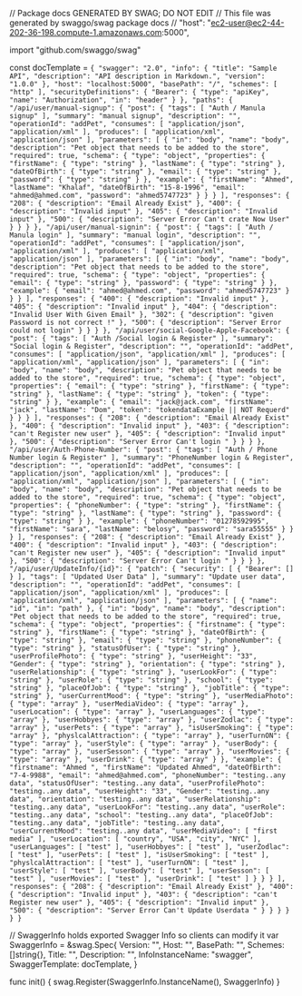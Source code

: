 // Package docs GENERATED BY SWAG; DO NOT EDIT
// This file was generated by swaggo/swag
package docs
// "host": "ec2-user@ec2-44-202-36-198.compute-1.amazonaws.com:5000",

import "github.com/swaggo/swag"

const docTemplate = 
`
{
    "swagger": "2.0",
    "info": {
      "title": "Sample API",
      "description": "API description in Markdown.",
      "version": "1.0.0"
    },
    "host": "localhost:5000",
    "basePath": "/",
    "schemes": [
      "http"
    ],
    "securityDefinitions": {
        "Bearer": {
          "type": "apiKey",
          "name": "Authorization",
          "in": "header"
        }
      },
    "paths": {
      "/api/user/manual-signup": {
        "post": {
          "tags": [
            "Auth / Manula signup"
          ],
          "summary": "manual signup",
          "description": "",
          "operationId": "addPet",
          "consumes": [
            "application/json",
            "application/xml"
          ],
          "produces": [
            "application/xml",
            "application/json"
          ],
          "parameters": [
            {
              "in": "body",
              "name": "body",
              "description": "Pet object that needs to be added to the store",
              "required": true,
              "schema": {
                "type": "object",
                "properties": {
                  "firstName": {
                    "type": "string"
                  },
                  "lastName": {
                    "type": "string"
                  },
                  "dateOfBirth": {
                    "type": "string"
                  },
                  "email": {
                    "type": "string"
                  },
                  "password": {
                    "type": "string"
                  }
                },
                "example": {
                  "firstName": "Ahmed",
                  "lastName": "Khalaf",
                  "dateOfBirth": "15-8-1996",
                  "email": "ahmed@ahmed.com",
                  "password": "ahmed5747723"
                }
              }
            }
          ],
          "responses": {
            "208": {
              "description": "Email Already Exist"
            },
            "400": {
              "description": "Invalid input"
            },
            "405": {
              "description": "Invalid input"
            },
            "500": {
              "description": "Server Error Can't crate Now User"
            }
          }
        }
      },
      "/api/user/manual-signin": {
        "post": {
          "tags": [
            "Auth / Manula login"
          ],
          "summary": "manual login",
          "description": "",
          "operationId": "addPet",
          "consumes": [
            "application/json",
            "application/xml"
          ],
          "produces": [
            "application/xml",
            "application/json"
          ],
          "parameters": [
            {
              "in": "body",
              "name": "body",
              "description": "Pet object that needs to be added to the store",
              "required": true,
              "schema": {
                "type": "object",
                "properties": {
                  "email": {
                    "type": "string"
                  },
                  "password": {
                    "type": "string"
                  }
                },
                "example": {
                  "email": "ahmed@ahmed.com",
                  "password": "ahmed5747723"
                }
              }
            }
          ],
          "responses": {
            "400": {
              "description": "Invalid input"
            },
            "405": {
              "description": "Invalid input"
            },
            "404": {
                "description": "Invalid User With Given Email"
              },
            "302": {
              "description": "given Password is not correct !"
            },
            "500": {
              "description": "Server Error could not login"
            }
          }
        }
      },
      "/api/user/social-Google-Apple-Facebook": {
        "post": {
          "tags": [
            "Auth /Social login & Register"
          ],
          "summary": "Social login & Register",
          "description": "",
          "operationId": "addPet",
          "consumes": [
            "application/json",
            "application/xml"
          ],
          "produces": [
            "application/xml",
            "application/json"
          ],
          "parameters": [
            {
              "in": "body",
              "name": "body",
              "description": "Pet object that needs to be added to the store",
              "required": true,
              "schema": {
                "type": "object",
                "properties": {
                  "email": {
                    "type": "string"
                  },
                  "firstName": {
                    "type": "string"
                  },
                  "lastName": {
                    "type": "string"
                  },
                  "token": {
                    "type": "string"
                  }
                },
                "example": {
                  "email": "jack@jack.com",
                  "firstName": "jack",
                  "lastName": "Dom",
                  "token": "tokendataExample || NOT Requerd"
                }
              }
            }
          ],
          "responses": {
            "208": {
              "description": "Email Already Exist"
            },
            "400": {
              "description": "Invalid input"
            },
            "403": {
              "description": "can't Register new user"
            },
            "405": {
              "description": "Invalid input"
            },
            "500": {
              "description": "Server Error Can't login "
            }
          }
        }
      },
      "/api/user/Auth-Phone-Number": {
        "post": {
          "tags": [
            "Auth / Phone Number login & Register"
          ],
          "summary": "PhoneNumber login & Register",
          "description": "",
          "operationId": "addPet",
          "consumes": [
            "application/json",
            "application/xml"
          ],
          "produces": [
            "application/xml",
            "application/json"
          ],
          "parameters": [
            {
              "in": "body",
              "name": "body",
              "description": "Pet object that needs to be added to the store",
              "required": true,
              "schema": {
                "type": "object",
                "properties": {
                  "phoneNumber": {
                    "type": "string"
                  },
                  "firstName": {
                    "type": "string"
                  },
                  "lastName": {
                    "type": "string"
                  },
                  "password": {
                    "type": "string"
                  }
                },
                "example": {
                  "phoneNumber": "01278592995",
                  "firstName": "sara",
                  "lastName": "belosy",
                  "password": "sara55555"
                }
              }
            }
          ],
          "responses": {
            "208": {
              "description": "Email Already Exist"
            },
            "400": {
              "description": "Invalid input"
            },
            "403": {
              "description": "can't Register new user"
            },
            "405": {
              "description": "Invalid input"
            },
            "500": {
              "description": "Server Error Can't login "
            }
          }
        }
      },
      "/api/user/UpdateInfo/{id}": {
        "patch": {
          "security": [
            {
              "Bearer": []
            }
          ],
          "tags": [
            "Updated User Data"
          ],
          "summary": "Update user data",
          "description": "",
          "operationId": "addPet",
          "consumes": [
            "application/json",
            "application/xml"
          ],
          "produces": [
            "application/xml",
            "application/json"
          ],
          "parameters": [
            {
              "name": "id",
              "in": "path"
            },
            {
              "in": "body",
              "name": "body",
              "description": "Pet object that needs to be added to the store",
              "required": true,
              "schema": {
                "type": "object",
                "properties": {
                  "firstname": {
                    "type": "string"
                  },
                  "firstName": {
                    "type": "string"
                  },
                  "dateOfBirth": {
                    "type": "string"
                  },
                  "email": {
                    "type": "string"
                  },
                  "phoneNumber": {
                    "type": "string"
                  },
                  "statusOfUser": {
                    "type": "string"
                  },
                  "userProfilePhoto": {
                    "type": "string"
                  },
                  "userHeight": "33",
                  "Gender": {
                    "type": "string"
                  },
                  "orientation": {
                    "type": "string"
                  },
                  "userRelationship": {
                    "type": "string"
                  },
                  "userLookFor": {
                    "type": "string"
                  },
                  "userRole": {
                    "type": "string"
                  },
                  "school": {
                    "type": "string"
                  },
                  "placeOfJob": {
                    "type": "string"
                  },
                  "jobTitle": {
                    "type": "string"
                  },
                  "userCurrentMood": {
                    "type": "string"
                  },
                  "userMediaPhoto": {
                    "type": "array"
                  },
                  "userMediaVideo": {
                    "type": "array"
                  },
                  "userLocation": {
                    "type": "array"
                  },
                  "userLanguages": {
                    "type": "array"
                  },
                  "userHobbyes": {
                    "type": "array"
                  },
                  "userZodlac": {
                    "type": "array"
                  },
                  "userPets": {
                    "type": "array"
                  },
                  "isUserSmoking": {
                    "type": "array"
                  },
                  "physlcalAttraction": {
                    "type": "array"
                  },
                  "userTurnON": {
                    "type": "array"
                  },
                  "userStyle": {
                    "type": "array"
                  },
                  "userBody": {
                    "type": "array"
                  },
                  "userSesson": {
                    "type": "array"
                  },
                  "userMovies": {
                    "type": "array"
                  },
                  "userDrink": {
                    "type": "array"
                  }
                },
                "example": {
                  "firstname": "Ahmed ",
                  "firstName": "Updated Ahmed",
                  "dateOfBirth": "7-4-9988",
                  "email": "ahmed@ahmed.com",
                  "phoneNumber": "testing..any data",
                  "statusOfUser": "testing..any data",
                  "userProfilePhoto": "testing..any data",
                  "userHeight": "33",
                  "Gender": "testing..any data",
                  "orientation": "testing..any data",
                  "userRelationship": "testing..any data",
                  "userLookFor": "testing..any data",
                  "userRole": "testing..any data",
                  "school": "testing..any data",
                  "placeOfJob": "testing..any data",
                  "jobTitle": "testing..any data",
                  "userCurrentMood": "testing..any data",
                  "userMediaVideo": [
                    "first media"
                  ],
                  "userLocation": [
                    "country",
                    "USA",
                    "city",
                    "NYC"
                  ],
                  "userLanguages": [
                    "test"
                  ],
                  "userHobbyes": [
                    "test"
                  ],
                  "userZodlac": [
                    "test"
                  ],
                  "userPets": [
                    "test"
                  ],
                  "isUserSmoking": [
                    "test"
                  ],
                  "physlcalAttraction": [
                    "test"
                  ],
                  "userTurnON": [
                    "test"
                  ],
                  "userStyle": [
                    "test"
                  ],
                  "userBody": [
                    "test"
                  ],
                  "userSesson": [
                    "test"
                  ],
                  "userMovies": [
                    "test"
                  ],
                  "userDrink": [
                    "test"
                  ]
                }
              }
            }
          ],
          "responses": {
            "208": {
              "description": "Email Already Exist"
            },
            "400": {
              "description": "Invalid input"
            },
            "403": {
              "description": "can't Register new user"
            },
            "405": {
              "description": "Invalid input"
            },
            "500": {
              "description": "Server Error Can't Update Userdata "
            }
          }
        }
      }
    }
  }
`

// SwaggerInfo holds exported Swagger Info so clients can modify it
var SwaggerInfo = &swag.Spec{
	Version:          "",
	Host:             "",
	BasePath:         "",
	Schemes:          []string{},
	Title:            "",
	Description:      "",
	InfoInstanceName: "swagger",
	SwaggerTemplate:  docTemplate,
}

func init() {
	swag.Register(SwaggerInfo.InstanceName(), SwaggerInfo)
}

